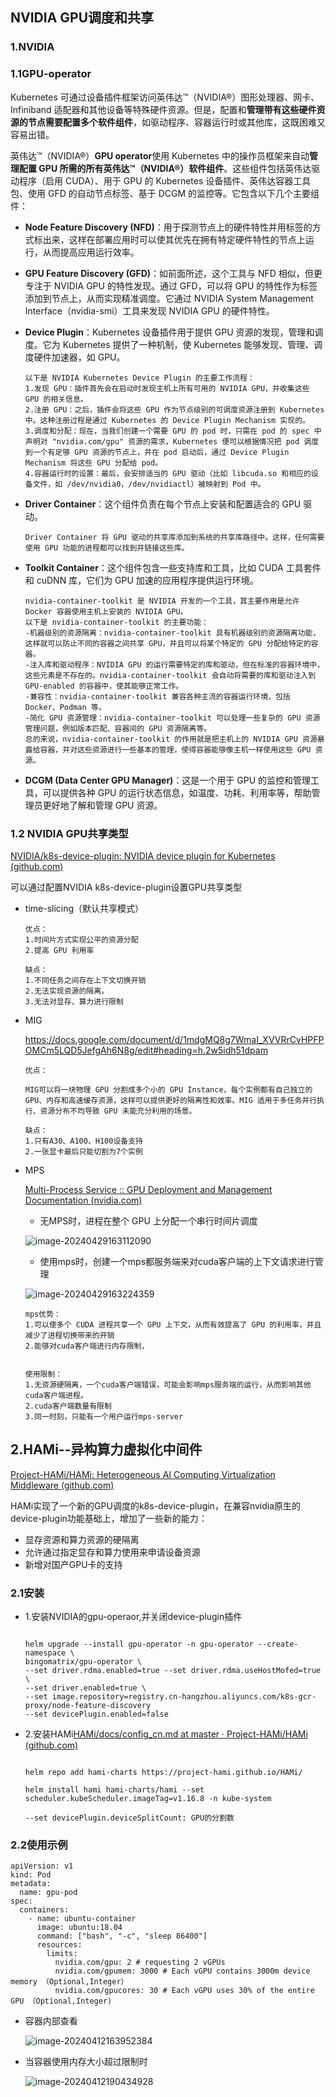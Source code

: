 ## NVIDIA GPU调度和共享

### 1.NVIDIA

### 1.1GPU-operator

Kubernetes 可通过设备插件框架访问英伟达™（NVIDIA®）图形处理器、网卡、Infiniband 适配器和其他设备等特殊硬件资源。但是，配置和**管理带有这些硬件资源的节点需要配置多个软件组件**，如驱动程序、容器运行时或其他库，这既困难又容易出错。

英伟达™（NVIDIA®）**GPU operator**使用 Kubernetes 中的操作员框架来自动**管理配置 GPU 所需的所有英伟达™（NVIDIA®）软件组件**。这些组件包括英伟达驱动程序（启用 CUDA）、用于 GPU 的 Kubernetes 设备插件、英伟达容器工具包、使用 GFD 的自动节点标签、基于 DCGM 的监控等。它包含以下几个主要组件：

- **Node Feature Discovery (NFD)**：用于探测节点上的硬件特性并用标签的方式标出来，这样在部署应用时可以使其优先在拥有特定硬件特性的节点上运行，从而提高应用运行效率。

- **GPU Feature Discovery (GFD)**：如前面所述，这个工具与 NFD 相似，但更专注于 NVIDIA GPU 的特性发现。通过 GFD，可以将 GPU 的特性作为标签添加到节点上，从而实现精准调度。它通过 NVIDIA System Management Interface（nvidia-smi）工具来发现 NVIDIA GPU 的硬件特性。

- **Device Plugin**：Kubernetes 设备插件用于提供 GPU 资源的发现，管理和调度。它为 Kubernetes 提供了一种机制，使 Kubernetes 能够发现、管理、调度硬件加速器，如 GPU。

  ```
  以下是 NVIDIA Kubernetes Device Plugin 的主要工作流程：
  1.发现 GPU：插件首先会在启动时发现主机上所有可用的 NVIDIA GPU，并收集这些 GPU 的相关信息。
  2.注册 GPU：之后，插件会将这些 GPU 作为节点级别的可调度资源注册到 Kubernetes 中。这种注册过程是通过 Kubernetes 的 Device Plugin Mechanism 实现的。
  3.调度和分配：现在，当我们创建一个需要 GPU 的 pod 时，只需在 pod 的 spec 中声明对 "nvidia.com/gpu" 资源的需求，Kubernetes 便可以根据情况把 pod 调度到一个有足够 GPU 资源的节点上，并在 pod 启动后，通过 Device Plugin Mechanism 将这些 GPU 分配给 pod。
  4.容器运行时的设置：最后，会安排适当的 GPU 驱动（比如 libcuda.so 和相应的设备文件，如 /dev/nvidia0，/dev/nvidiactl）被映射到 Pod 中。
  ```

- **Driver Container**：这个组件负责在每个节点上安装和配置适合的 GPU 驱动。

  ```
  Driver Container 将 GPU 驱动的共享库添加到系统的共享库路径中。这样，任何需要使用 GPU 功能的进程都可以找到并链接这些库。
  ```

- **Toolkit Container**：这个组件包含一些支持库和工具，比如 CUDA 工具套件和 cuDNN 库，它们为 GPU 加速的应用程序提供运行环境。

  ```
  nvidia-container-toolkit 是 NVIDIA 开发的一个工具，其主要作用是允许 Docker 容器使用主机上安装的 NVIDIA GPU。
  以下是 nvidia-container-toolkit 的主要功能：
  -机器级别的资源隔离：nvidia-container-toolkit 具有机器级别的资源隔离功能，这样就可以防止不同的容器之间共享 GPU，并且可以将某个特定的 GPU 分配给特定的容器。
  -注入库和驱动程序：NVIDIA GPU 的运行需要特定的库和驱动，但在标准的容器环境中，这些元素是不存在的。nvidia-container-toolkit 会自动将需要的库和驱动注入到 GPU-enabled 的容器中，使其能够正常工作。
  -兼容性：nvidia-container-toolkit 兼容各种主流的容器运行环境，包括 Docker、Podman 等。
  -简化 GPU 资源管理：nvidia-container-toolkit 可以处理一些复杂的 GPU 资源管理问题，例如版本匹配、容器间的 GPU 资源隔离等。
  总的来说，nvidia-container-toolkit 的作用就是把主机上的 NVIDIA GPU 资源暴露给容器，并对这些资源进行一些基本的管理，使得容器能够像主机一样使用这些 GPU 资源。
  ```

- **DCGM (Data Center GPU Manager)**：这是一个用于 GPU 的监控和管理工具，可以提供各种 GPU 的运行状态信息，如温度、功耗、利用率等，帮助管理员更好地了解和管理 GPU 资源。


### 1.2 NVIDIA GPU共享类型

[NVIDIA/k8s-device-plugin: NVIDIA device plugin for Kubernetes (github.com)](https://github.com/NVIDIA/k8s-device-plugin?tab=readme-ov-file#configuring-the-nvidia-device-plugin-binary)

可以通过配置NVIDIA k8s-device-plugin设置GPU共享类型

- time-slicing（默认共享模式）

  ```
  优点：
  1.时间片方式实现公平的资源分配
  2.提高 GPU 利用率
  
  缺点：
  1.不同任务之间存在上下文切换开销
  2.无法实现资源的隔离。
  3.无法对显存、算力进行限制
  
  ```

- MIG

  https://docs.google.com/document/d/1mdgMQ8g7WmaI_XVVRrCvHPFPOMCm5LQD5JefgAh6N8g/edit#heading=h.2w5idh51dpam

  ```
  优点：
  
  MIG可以将一块物理 GPU 分割成多个小的 GPU Instance，每个实例都有自己独立的 GPU、内存和高速缓存资源，这样可以提供更好的隔离性和效率。MIG 适用于多任务并行执行、资源分布不均导致 GPU 未能充分利用的场景。
  
  缺点：
  1.只有A30、A100、H100设备支持
  2.一张显卡最后只能切割为7个实例
  ```

- MPS

  [Multi-Process Service :: GPU Deployment and Management Documentation (nvidia.com)](https://docs.nvidia.com/deploy/mps/index.html)

  - 无MPS时，进程在整个 GPU 上分配一个串行时间片调度

  ![image-20240429163112090](https://gitlab.bingosoft.net/ccpc/docs/images/raw/develop/imgs/20240429181741.png)

  - 使用mps时，创建一个mps都服务端来对cuda客户端的上下文请求进行管理

  ![image-20240429163224359](https://gitlab.bingosoft.net/ccpc/docs/images/raw/develop/imgs/20240429181753.png)

  ```
  mps优势：
  1.可以使多个 CUDA 进程共享一个 GPU 上下文，从而有效提高了 GPU 的利用率，并且减少了进程切换带来的开销
  2.能够对cuda客户端进行内存限制，
  
  
  使用限制：
  1.无资源硬隔离，一个cuda客户端错误，可能会影响mps服务端的运行，从而影响其他cuda客户端进程。
  2.cuda客户端数量有限制
  3.同一时刻，只能有一个用户运行mps-server
  ```

   

## 2.HAMi--异构算力虚拟化中间件

[Project-HAMi/HAMi: Heterogeneous AI Computing Virtualization Middleware (github.com)](https://github.com/Project-HAMi/HAMi?tab=readme-ov-file)

HAMi实现了一个新的GPU调度的k8s-device-plugin，在兼容nvidia原生的device-plugin功能基础上，增加了一些新的能力：

- 显存资源和算力资源的硬隔离
- 允许通过指定显存和算力使用来申请设备资源
- 新增对国产GPU卡的支持

### 2.1安装

- 1.安装NVIDIA的gpu-operaor,并关闭device-plugin插件

  ```
  
  helm upgrade --install gpu-operator -n gpu-operator --create-namespace \
  bingomatrix/gpu-operator \
  --set driver.rdma.enabled=true --set driver.rdma.useHostMofed=true \
  --set driver.enabled=true \
  --set image.repository=registry.cn-hangzhou.aliyuncs.com/k8s-gcr-proxy/node-feature-discovery
  --set devicePlugin.enabled=false
  
  ```

- 2.安装HAMi[HAMi/docs/config_cn.md at master · Project-HAMi/HAMi (github.com)](https://github.com/Project-HAMi/HAMi/blob/master/docs/config_cn.md)

  ```
  
  helm repo add hami-charts https://project-hami.github.io/HAMi/
  
  helm install hami hami-charts/hami --set scheduler.kubeScheduler.imageTag=v1.16.8 -n kube-system
  
  --set devicePlugin.deviceSplitCount: GPU的分割数
  ```

### 2.2使用示例

```
apiVersion: v1
kind: Pod
metadata:
  name: gpu-pod
spec:
  containers:
    - name: ubuntu-container
      image: ubuntu:18.04
      command: ["bash", "-c", "sleep 86400"]
      resources:
        limits:
          nvidia.com/gpu: 2 # requesting 2 vGPUs
          nvidia.com/gpumem: 3000 # Each vGPU contains 3000m device memory （Optional,Integer）
          nvidia.com/gpucores: 30 # Each vGPU uses 30% of the entire GPU （Optional,Integer)
```

- 容器内部查看

  ![image-20240412163952384](https://gitlab.bingosoft.net/ccpc/docs/images/raw/develop/imgs/20240429182431.png)

- 当容器使用内存大小超过限制时

  ![image-20240412190434928](https://gitlab.bingosoft.net/ccpc/docs/images/raw/develop/imgs/20240429182445.png)

